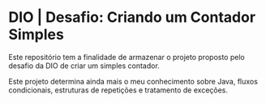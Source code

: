 # DIO | Desafio: Criando um Contador Simples

Este repositório tem a finalidade de armazenar o projeto proposto pelo desafio da DIO de criar um simples contador.  

Este projeto determina ainda mais o meu conhecimento sobre Java, fluxos condicionais, estruturas de repetições e tratamento de exceções.
